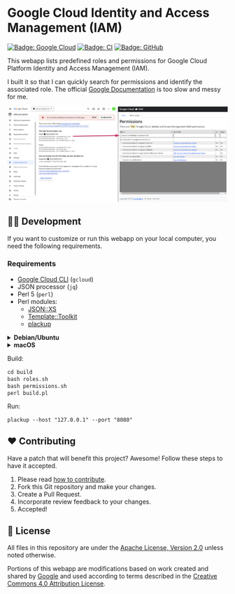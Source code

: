 # Google Cloud Identity and Access Management (IAM)

[![Badge: Google Cloud](https://img.shields.io/badge/Google%20Cloud-%234285F4.svg?logo=google-cloud&logoColor=white)](#readme)
[![Badge: CI](https://github.com/Cyclenerd/google-cloud-iam/actions/workflows/build.yml/badge.svg)](https://github.com/Cyclenerd/google-cloud-iam/actions/workflows/build.yml)
[![Badge: GitHub](https://img.shields.io/github/license/cyclenerd/google-cloud-iam)](https://github.com/Cyclenerd/google-cloud-iam/blob/master/LICENSE)

This webapp lists predefined roles and permissions for Google Cloud Platform Identity and Access Management (IAM).

I built it so that I can quickly search for permissions and identify the associated role.
The official [Google Documentation](https://cloud.google.com/iam/docs/roles-permissions) is too slow and messy for me.

[![Screenshot](./img/permissions.png)](https://gcloud-iam.nkn-it.de/permissions.html)

## 🧑‍💻 Development

If you want to customize or run this webapp on your local computer,
you need the following requirements.

### Requirements

* [Google Cloud CLI](https://cloud.google.com/sdk/docs/install) (`gcloud`)
* JSON processor (`jq`)
* Perl 5 (`perl`)
* Perl modules:
	* [JSON::XS](https://metacpan.org/pod/JSON::XS)
	* [Template::Toolkit](https://metacpan.org/pod/Template::Toolkit)
	* [plackup](https://metacpan.org/dist/Plack/view/script/plackup)

<details>
<summary><b>Debian/Ubuntu</b></summary>

Packages:

```shell
sudo apt update
sudo apt install \
	libjson-xs-perl \
	libtemplate-perl \
	libplack-perl \
	jq
```

[Google Cloud CLI](https://cloud.google.com/sdk/docs/install#deb):

```shell
sudo apt-get install apt-transport-https ca-certificates gnupg
# Add the gcloud CLI distribution URI as a package source
echo "deb [signed-by=/usr/share/keyrings/cloud.google.gpg] https://packages.cloud.google.com/apt cloud-sdk main" | sudo tee -a /etc/apt/sources.list.d/google-cloud-sdk.list
# Import the Google Cloud public key.
curl https://packages.cloud.google.com/apt/doc/apt-key.gpg | sudo tee /usr/share/keyrings/cloud.google.gpg
# Update and install the gcloud CLI
sudo apt-get update
sudo apt-get install google-cloud-cli
```
</details>

<details>
<summary><b>macOS</b></summary>

Homebrew packages:

```shell
brew install perl
brew install cpanminus pkg-config
brew install --cask google-cloud-sdk
brew install jq
```

Perl modules:

```shell
cpanm --installdeps .
```
</details>

Build:
```shell
cd build
bash roles.sh
bash permissions.sh
perl build.pl
```

Run:

```shell
plackup --host "127.0.0.1" --port "8080"
```

## ❤️ Contributing

Have a patch that will benefit this project?
Awesome! Follow these steps to have it accepted.

1. Please read [how to contribute](CONTRIBUTING.md).
1. Fork this Git repository and make your changes.
1. Create a Pull Request.
1. Incorporate review feedback to your changes.
1. Accepted!


## 📜 License

All files in this repository are under the [Apache License, Version 2.0](LICENSE) unless noted otherwise.

Portions of this webapp are modifications based on work created and shared by [Google](https://developers.google.com/readme/policies)
and used according to terms described in the [Creative Commons 4.0 Attribution License](https://creativecommons.org/licenses/by/4.0/).
